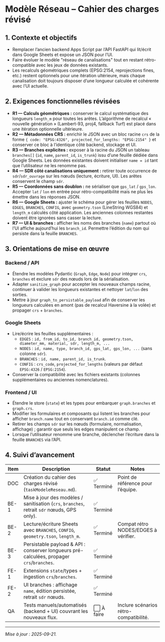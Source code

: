 # Modèle Réseau – Cahier des charges révisé

## 1. Contexte et objectifs
- Remplacer l’ancien backend Apps Script par l’API FastAPI qui lit/écrit dans Google Sheets et expose un JSON pour l’UI.
- Faire évoluer le modèle "réseau de canalisations" tout en restant rétro-compatible avec les jeux de données existants.
- Les recalculs géométriques complets (EPSG:2154, reprojections fines, etc.) restent optionnels pour une itération ultérieure, mais chaque canalisation doit toujours disposer d’une longueur calculée et cohérente avec l’UI actuelle.

## 2. Exigences fonctionnelles révisées
- **R1 — Calculs géométriques :** conserver le calcul systématique des longueurs `length_m` pour toutes les arêtes. L’algorithme de recalcul « nouvelle génération » (Lambert-93, proj4, fallback Turf) est placé dans une itération optionnelle ultérieure.
- **R2 — Métadonnées CRS :** enrichir le JSON avec un bloc racine `crs` de la forme `{ code: "EPSG:4326", projected_for_lengths: "EPSG:2154" }` et conserver ce bloc à l’identique côté backend, stockage et UI.
- **R3 — Branches explicites :** exposer à la racine du JSON un tableau `branches[]` (`id`, `name`, `parent_id`, `is_trunk`) issu d’une feuille dédiée dans Google Sheets. Les données existantes doivent initialiser `name = id` tant que l’utilisateur ne les renomme pas.
- **R4 — SDR côté canalisations uniquement :** retirer toute occurrence de `sdr`/`sdr_ouvrage` sur les nœuds (lecture, écriture, UI). Les arêtes conservent le champ `sdr`.
- **R5 — Coordonnées sans doublon :** ne sérialiser que `gps_lat` / `gps_lon`. Accepter `lat` / `lon` en entrée pour rétro-compatibilité mais ne plus les émettre dans les réponses JSON.
- **R6 — Google Sheets :** ajuster le schéma pour gérer les feuilles `NODES`, `EDGES`, `BRANCHES`, `CONFIG`, avec `geometry.tson` (LineString WGS84) et `length_m` calculés côté application. Les anciennes colonnes restantes doivent être ignorées sans casser la lecture.
- **R7 — UI & branches :** afficher les noms des branches (`name`) partout où l’UI affiche aujourd’hui les `branch_id`. Permettre l’édition du nom qui persiste dans la feuille `BRANCHES`.

## 3. Orientations de mise en œuvre
### Backend / API
- Étendre les modèles Pydantic (`Graph`, `Edge`, `Node`) pour intégrer `crs`, `branches` et exclure `sdr` des nœuds lors de la sérialisation.
- Adapter `sanitize_graph` pour accepter les nouveaux champs racine, continuer à valider les longueurs existantes et nettoyer `lat`/`lon` des sorties.
- Mettre à jour `graph_to_persistable_payload` afin de conserver les longueurs calculées en amont (pas de recalcul Haversine à la volée) et propager `crs` + `branches`.

### Google Sheets
- Lire/écrire les feuilles supplémentaires :
  - `EDGES` : `id, from_id, to_id, branch_id, geometry.tson, diameter_mm, material, sdr, length_m, ...`
  - `NODES` : `id, name, type, branch_id, gps_lat, gps_lon, ...` (sans colonne `sdr`).
  - `BRANCHES` : `id, name, parent_id, is_trunk`.
  - `CONFIG` : `crs_code`, `projected_for_lengths` (valeurs par défaut `EPSG:4326` / `EPSG:2154`).
- Conserver la compatibilité avec les fichiers existants (colonnes supplémentaires ou anciennes nomenclatures).

### Frontend / UI
- Étendre le store (`state`) et les types pour embarquer `graph.branches` et `graph.crs`.
- Modifier les formulaires et composants qui listent les branches pour afficher `branch.name` tout en conservant `branch.id` comme clé.
- Retirer les champs `sdr` sur les nœuds (formulaire, normalisation, affichage) ; garantir que seuls les edges manipulent ce champ.
- Lorsque l’utilisateur renomme une branche, déclencher l’écriture dans la feuille `BRANCHES` via l’API.

## 4. Suivi d’avancement
| Item | Description | Statut | Notes |
|------|-------------|--------|-------|
| DOC | Création du cahier des charges révisé (`taskModeleReseau.md`). | ✅ Terminé | Point de référence pour l’équipe. |
| BE-1 | Mise à jour des modèles / sanitisation (`crs`, `branches`, retrait `sdr` nœuds, GPS only). | ✅ Terminé | |
| BE-2 | Lecture/écriture Sheets avec `BRANCHES`, `CONFIG`, `geometry.tson`, `length_m`. | ✅ Terminé | Compat rétro NODES/EDGES à vérifier. |
| BE-3 | Persistable payload & API : conserver longueurs pré-calculées, propager `crs`/`branches`. | ✅ Terminé | |
| FE-1 | Extensions `state`/types + ingestion `crs`/`branches`. | ✅ Terminé | |
| FE-2 | UI branches : affichage `name`, édition persistée, retrait `sdr` nœuds. | ✅ Terminé | |
| QA | Tests manuels/automatisés (backend + UI) couvrant les nouveaux flux. | ⬜ À faire | Inclure scénarios rétro-compatibilité. |

---
_Mise à jour : 2025-09-21._
